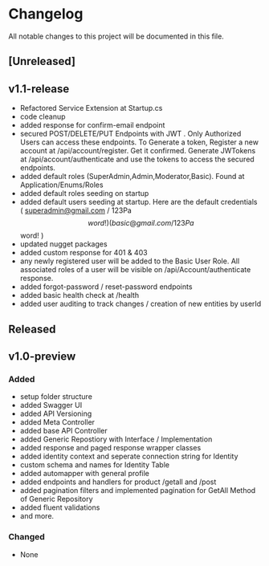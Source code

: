 # Changelog

All notable changes to this project will be documented in this file.

## [Unreleased]
## v1.1-release

- Refactored Service Extension at Startup.cs
- code cleanup
- added response for confirm-email endpoint
- secured POST/DELETE/PUT Endpoints with JWT . Only Authorized Users can access these endpoints. To Generate a token, Register a new account at /api/account/register. Get it confirmed. Generate JWTokens at /api/account/authenticate and use the tokens to access the secured endpoints.
- added default roles (SuperAdmin,Admin,Moderator,Basic). Found at Application/Enums/Roles
- added default roles seeding on startup
- added default users seeding at startup. Here are the default credentials ( superadmin@gmail.com / 123Pa$$word! ) ( basic@gmail.com / 123Pa$$word! )
- updated nugget packages
- added custom response for 401 & 403
- any newly registered user will be added to the Basic User Role. All associated roles of a user will be visible on /api/Account/authenticate response.
- added forgot-password / reset-password endpoints
- added basic health check at /health
- added user auditing to track changes / creation of new entities by userId

## Released
## v1.0-preview

### Added
- setup folder structure
- added Swagger UI
- added API Versioning
- added Meta Controller
- added base API Controller
- added Generic Repostiory with Interface / Implementation
- added response and paged response wrapper classes
- added identity context and seperate connection string for Identity
- custom schema and names for Identity Table
- added automapper with general profile
- added endpoints and handlers for product /getall and /post
- added pagination filters and implemented pagination for GetAll Method of Generic Repository
- added fluent validations
- and more.

### Changed
- None

